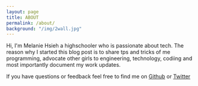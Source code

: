 ```yaml
---
layout: page
title: ABOUT
permalink: /about/
background: "/img/2wall.jpg"
---
```


Hi, I'm Melanie Hsieh a highschooler who is passionate about tech. The reason
why I started this blog post is to share tps and tricks of me programming,
advocate other girls to engineering, technology, codiing and most importantly
document my work updates.

If you have questions or feedback feel free to find me on [Github]('https://github.com/') or [Twitter]("https://twitter.com/melaniehsieh")

